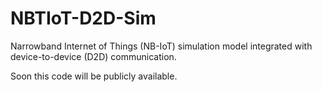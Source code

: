 # NBTIoT-D2D-Sim
Narrowband Internet of Things (NB-IoT) simulation model integrated with device-to-device (D2D) communication.

Soon this code will be publicly available.
